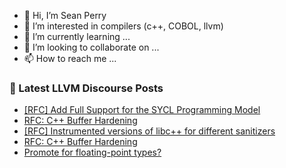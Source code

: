 - 👋 Hi, I’m Sean Perry
- 👀 I’m interested in compilers (c++, COBOL, llvm)
- 🌱 I’m currently learning ...
- 💞️ I’m looking to collaborate on ...
- 📫 How to reach me ...

<!---
s66perry/s66perry is a ✨ special ✨ repository because its `README.md` (this file) appears on your GitHub profile.
You can click the Preview link to take a look at your changes.
--->
### 📕 Latest LLVM Discourse Posts

<!-- DISCOURSE-LLVM:START -->
- [[RFC] Add Full Support for the SYCL Programming Model](https://discourse.llvm.org/t/rfc-add-full-support-for-the-sycl-programming-model/74080#post_3)
- [RFC: C++ Buffer Hardening](https://discourse.llvm.org/t/rfc-c-buffer-hardening/65734?page=5#post_98)
- [[RFC] Instrumented versions of libc++ for different sanitizers](https://discourse.llvm.org/t/rfc-instrumented-versions-of-libc-for-different-sanitizers/71653#post_15)
- [RFC: C++ Buffer Hardening](https://discourse.llvm.org/t/rfc-c-buffer-hardening/65734?page=5#post_97)
- [Promote for floating-point types?](https://discourse.llvm.org/t/promote-for-floating-point-types/75063#post_1)
<!-- DISCOURSE-LLVM:END -->
